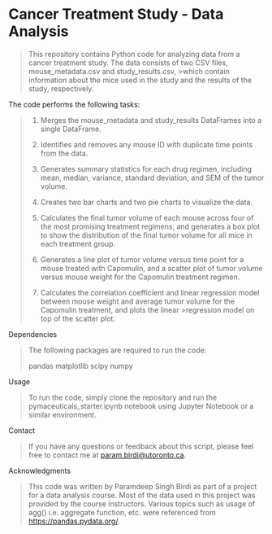 # Cancer Treatment Study - Data Analysis
>This repository contains Python code for analyzing data from a cancer treatment study. The data consists of two CSV files, mouse_metadata.csv and study_results.csv, >which contain information about the mice used in the study and the results of the study, respectively.
>
The code performs the following tasks:
>
>1. Merges the mouse_metadata and study_results DataFrames into a single DataFrame.
>
>2. Identifies and removes any mouse ID with duplicate time points from the data.
>
>3. Generates summary statistics for each drug regimen, including mean, median, variance, standard deviation, and SEM of the tumor volume.
>
>4. Creates two bar charts and two pie charts to visualize the data.
>
>5. Calculates the final tumor volume of each mouse across four of the most promising treatment regimens, and generates a box plot to show the distribution of the final tumor volume for all mice in each treatment group.
>
>6. Generates a line plot of tumor volume versus time point for a mouse treated with Capomulin, and a scatter plot of tumor volume versus mouse weight for the Capomulin treatment regimen.
>
>7. Calculates the correlation coefficient and linear regression model between mouse weight and average tumor volume for the Capomulin treatment, and plots the linear >regression model on top of the scatter plot.
>
Dependencies
>The following packages are required to run the code:
>
>pandas
>matplotlib
>scipy
>numpy

Usage
>To run the code, simply clone the repository and run the pymaceuticals_starter.ipynb notebook using Jupyter Notebook or a similar environment.

Contact
>If you have any questions or feedback about this script, please feel free to contact me at param.birdi@utoronto.ca.

Acknowledgments
>This code was written by Paramdeep Singh Birdi as part of a project for a data analysis course. Most of the data used in this project was provided by the course instructors.
>Various topics such as usage of agg() i.e. aggregate function, etc. were referenced from https://pandas.pydata.org/.
